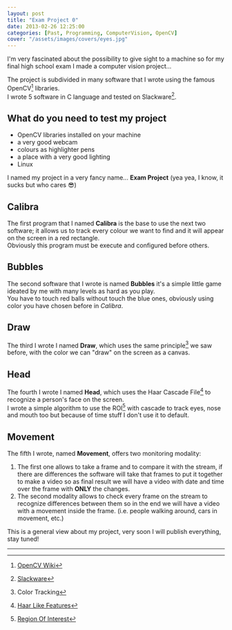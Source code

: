```yaml
---
layout: post
title: "Exam Project 0"
date: 2013-02-26 12:25:00
categories: [Past, Programming, ComputerVision, OpenCV]
cover: "/assets/images/covers/eyes.jpg"
---
```


I'm very fascinated about the possibility to give sight to a machine so for my final high school exam I made a computer vision project...

The project is subdivided in many software that I wrote using the famous OpenCV[^1] libraries.   
I wrote 5 software in C language and tested on Slackware[^2].

## What do you need to test my project
* OpenCV libraries installed on your machine
* a very good webcam
* colours as highlighter pens
* a place with a very good lighting
* Linux

I named my project in a very fancy name... **Exam Project** (yea yea, I know, it sucks but who cares :sunglasses:)   

## Calibra
The first program that I named **Calibra** is the base to use the next two software; it allows us to track every colour we want to find and it will appear on the screen in a red rectangle.   
Obviously this program must be execute and configured before others.

## Bubbles
The second software that I wrote is named **Bubbles** it's a simple little game ideated by me with many levels as hard as you play.   
You have to touch red balls without touch the blue ones, obviously using color you have chosen before in *Calibra*.

## Draw
The third I wrote I named **Draw**, which uses the same principle[^3] we saw before, with the color we can "draw" on the screen as a canvas.

## Head
The fourth I wrote I named **Head**, which uses the Haar Cascade File[^4] to recognize a person's face on the screen.   
I wrote a simple algorithm to use the ROI[^5] with cascade to track eyes, nose and mouth too but because of time stuff I don't use it to default.

## Movement
The fifth I wrote, named **Movement**, offers two monitoring modality:

1. The first one allows to take a frame and to compare it with the stream, if there are differences the software will take that frames to put it together to make a video so as final result we will have a video with date and time over the frame with **ONLY** the changes.
2. The second modality allows to check every frame on the stream to recognize differences between them so in the end we will have a video with a movement inside the frame. (i.e. people walking around, cars in movement, etc.)


This is a general view about my project, very soon I will publish everything, stay tuned!

* * *

[^1]: [OpenCV Wiki](http://opencv.willowgarage.com/wiki/)
[^2]: [Slackware](http://slackware.com)
[^3]: Color Tracking
[^4]: [Haar Like Features](https://en.wikipedia.org/wiki/Haar-like_features)
[^5]: [Region Of Interest](https://en.wikipedia.org/wiki/Region_of_interest)

